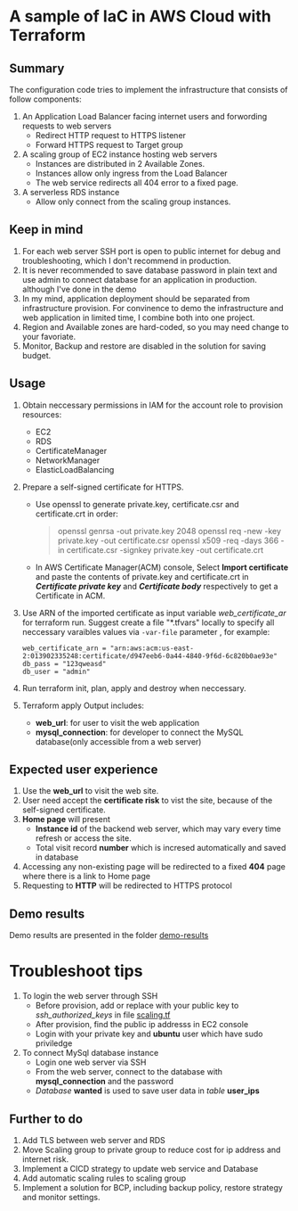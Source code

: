 # A sample of IaC in AWS Cloud with Terraform

## Summary
The configuration code tries to implement the infrastructure that consists of follow components:
1. An Application Load Balancer facing internet users and forwording requests to web servers
    - Redirect HTTP request to HTTPS listener
    - Forward HTTPS request to Target group
1. A scaling group of EC2 instance hosting web servers
    - Instances are distributed in 2 Available Zones.
    - Instances allow only ingress from the Load Balancer
    - The web service redirects all 404 error to a fixed page.
1. A serverless RDS instance
    - Allow only connect from the scaling group instances.

## Keep in mind
1. For each web server SSH port is open to public internet for debug and troubleshooting, which I don't recommend in production.
1. It is never recommended to save database password in plain text and use admin to connect database for an application in production. although I've done in the demo
1. In my mind, application deployment should be separated from infrastructure provision. For convinence to demo the infrastructure and web application in limited time, I combine both into one project. 
1. Region and Available zones are hard-coded, so you may need change to your favoriate.
1. Monitor, Backup and restore are disabled in the solution for saving budget.

## Usage
1. Obtain neccessary permissions in IAM for the account role to provision resources:
    + EC2
    + RDS
    + CertificateManager
    + NetworkManager
    + ElasticLoadBalancing

1. Prepare a self-signed certificate for HTTPS.
    + Use openssl to generate private.key, certificate.csr and certificate.crt in order:
       > openssl genrsa -out private.key 2048
       > openssl req -new -key private.key -out certificate.csr
       > openssl x509 -req -days 366 -in certificate.csr -signkey private.key -out certificate.crt
    + In AWS Certificate Manager(ACM) console, Select **Import certificate** and paste the contents of private.key and certificate.crt in _**Certificate private key**_ and _**Certificate body**_ respectively to get a Certificate in ACM.
1. Use ARN of the imported certificate as input variable *web_certificate_ar* for terraform run.
   Suggest create a file "*.tfvars" locally to specify all neccessary varaibles values via `-var-file` parameter , for example:
    ```
    web_certificate_arn = "arn:aws:acm:us-east-2:013902335248:certificate/d947eeb6-0a44-4840-9f6d-6c820b0ae93e"
    db_pass = "123qweasd"
    db_user = "admin"
    ```
1. Run terraform init, plan, apply and destroy when neccessary.
1. Terraform apply Output includes:
    - **web_url**: for user to visit the web application
    - **mysql_connection**: for developer to connect the MySQL database(only accessible from a web server)

## Expected user experience
1. Use the **web_url** to visit the web site.
1. User need accept the **certificate risk** to vist the site, because of the self-signed certificate.
1. **Home page** will present 
    + **Instance id** of the backend web server, which may vary every time refresh or access the site.
    + Total visit record **number** which is incresed automatically and saved in database
1. Accessing any non-existing page will be redirected to a fixed **404** page where there is a link to Home page
1. Requesting to **HTTP** will be redirected to HTTPS protocol

## Demo results
Demo results are presented in the folder [demo-results](demo-results)

# Troubleshoot tips
1. To login the web server through SSH
    + Before provision, add or replace with your public key to *ssh_authorized_keys* in file [scaling.tf](scaling.tf)
    + After provision, find the public ip addresss in EC2 console
    + Login with your private key and **ubuntu** user which have sudo priviledge
1. To connect MySql database instance
    + Login one web server via SSH
    + From the web server, connect to the database with **mysql_connection** and the password
    + _Database_ **wanted** is used to save user data in _table_ **user_ips**


## Further to do
1. Add TLS between web server and RDS
1. Move Scaling group to private group to reduce cost for ip address and internet risk.
1. Implement a CICD strategy to  update web service and Database
1. Add automatic scaling rules to scaling group
1. Implement a solution for BCP, including backup policy, restore strategy and monitor settings.